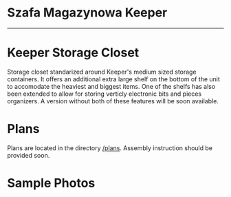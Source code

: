 # Szafa Magazynowa Keeper
---
# Keeper Storage Closet
Storage closet standarized around Keeper's medium sized storage containers. It offers an additional extra large shelf on the bottom of the unit to accomodate the heaviest and biggest items. One of the shelfs has also been extended to allow for storing verticly electronic bits and pieces organizers. A version without both of these features will be soon available.

# Plans
Plans are located in the directory [/plans](https://github.com/shunakiyama/Keeper-Storage-Closet/plans). Assembly instruction should be provided soon.

# Sample Photos


